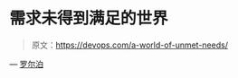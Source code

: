 # 需求未得到满足的世界

> 原文：<https://devops.com/a-world-of-unmet-needs/>

— [罗尔泊](https://devops.com/author/breselman/)